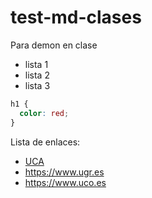 # test-md-clases

Para demon en clase

- lista 1
- lista 2
- lista 3

```css
h1 {
  color: red;
}
```

Lista de enlaces:

- [UCA](https://www.uca.es)
- <https://www.ugr.es>
- https://www.uco.es

